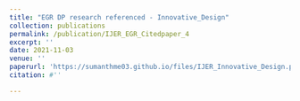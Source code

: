 ```yaml
---
title: "EGR DP research referenced - Innovative_Design"
collection: publications
permalink: /publication/IJER_EGR_Citedpaper_4
excerpt: ''
date: 2021-11-03 
venue: ''
paperurl: 'https://sumanthme03.github.io/files/IJER_Innovative_Design.pdf'
citation: #''

---
```


[Download paper here]: (https://sumanthme03.github.io/files/IJER_Innovative_Design.pdf)






